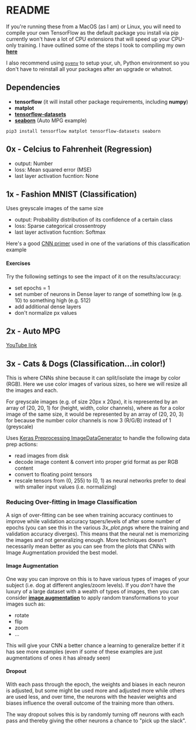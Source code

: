 # README
If you're running these from a MacOS (as I am) or Linux, you will need to compile your own TensorFlow as the default package you install via pip currently won't have a lot of CPU extensions that will speed up your CPU-only training.  I have outlined some of the steps I took to compiling my own [**here**](https://gist.github.com/Neutrollized/6a409146fcf02438852c27633a031d0f)

I also recommend using [`pyenv`](https://realpython.com/intro-to-pyenv/) to setup your, uh, Python environment so you don't have to reinstall all your packages after an upgrade or whatnot.

## Dependencies
- **tensorflow** (it will install other package requirements, including **numpy**)
- **matplot**
- [**tensorflow-datasets**](https://blog.tensorflow.org/2019/02/introducing-tensorflow-datasets.html)
- [**seaborn**](https://seaborn.pydata.org/) (Auto MPG example)

`pip3 install tensorflow matplot tensorflow-datasets seaborn`


## 0x - Celcius to Fahrenheit (Regression)
- output: Number
- loss: Mean squared error (MSE)
- last layer activation fucntion: None


## 1x - Fashion MNIST (Classification)
Uses greyscale images of the same size
- output: Probability distribution of its confidence of a certain class
- loss: Sparse categorical crossentropy
- last layer activation fucntion: Softmax

Here's a good [CNN primer](https://towardsdatascience.com/a-comprehensive-guide-to-convolutional-neural-networks-the-eli5-way-3bd2b1164a53) used in one of the variations of this classification example

#### Exercises
Try the following settings to see the impact of it on the results/accuracy:
- set epochs = 1
- set number of neurons in Dense layer to range of something low (e.g. 10) to something high (e.g. 512)
- add additional dense layers
- don't normalize px values 


## 2x - Auto MPG
[YouTube link](https://www.youtube.com/watch?v=-vHQub0NXI4&ab_channel=TensorFlow)

## 3x - Cats & Dogs (Classification...in color!)
This is where CNNs shine because it can split/isolate the image by color (RGB).  Here we use color images of various sizes, so here we will resize all the images and each.  

For greyscale images (e.g. of size 20px x 20px), it is represented by an array of (20, 20, 1) for (height, width, color channels), where as for a color image of the same size, it would be represented by an array of (20, 20, 3) for  because the number color channels is now 3 (R/G/B) instead of 1 (greyscale)

Uses [Keras Preprocessing ImageDataGenerator](https://www.tensorflow.org/api_docs/python/tf/keras/preprocessing/image/ImageDataGenerator) to handle the following data prep actions:
- read images from disk
- decode image content & convert into proper grid format as per RGB content
- convert to floating point tensors
- rescale tensors from (0, 255) to (0, 1) as neural networks prefer to deal with smaller input values (i.e. normalizing)

### Reducing Over-fitting in Image Classification
A sign of over-fitting can be see when training accuracy continues to improve while validation accuracy tapers/levels of after some number of epochs (you can see this in the various *3x_plot.png*s where the training and validation accuracy diverges).  This means that the neural net is memorizing the images and not generalizing enough.  More techniques doesn't necessarily mean better as you can see from the plots that CNNs with Image Augmentation provided the best model.

#### Image Augmentation
One way you can improve on this is to have various types of images of your subject (i.e. dog at different angles/zoom levels).  If you *don't* have the luxury of a large dataset with a wealth of types of images, then you can consider [**image augmentation**](https://www.tensorflow.org/tutorials/images/data_augmentation) to apply random transformations to your images such as:
- rotate
- flip
- zoom
- ...

This will give your CNN a better chance a learning to generalize better if it has see more examples (even if some of these examples are just augmentations of ones it has already seen)

#### Dropout
With each pass through the epoch, the weights and biases in each neuron is adjusted, but some might be used more and adjusted more while others are used less, and over time, the neurons with the heavier weights and biases influence the overall outcome of the training more than others.

The way dropout solves this is by randomly turning off neurons with each pass and thereby giving the other neurons a chance to "pick up the slack".

